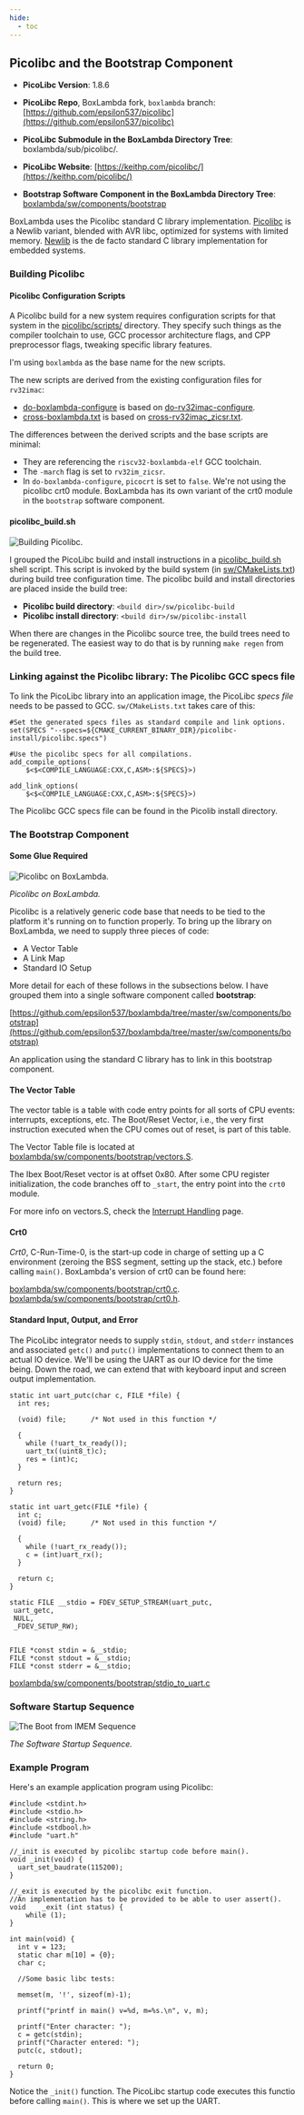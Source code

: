 ```yaml
---
hide:
  - toc
---
```


## Picolibc and the Bootstrap Component

- **PicoLibc Version**: 1.8.6

- **PicoLibc Repo**, BoxLambda fork, `boxlambda` branch:
    [https://github.com/epsilon537/picolibc](https://github.com/epsilon537/picolibc)

- **PicoLibc Submodule in the BoxLambda Directory Tree**:
    boxlambda/sub/picolibc/.

- **PicoLibc Website**:
    [https://keithp.com/picolibc/](https://keithp.com/picolibc/)

- **Bootstrap Software Component in the BoxLambda Directory Tree**:
  [boxlambda/sw/components/bootstrap](https://github.com/epsilon537/boxlambda/tree/master/sw/components/bootstrap)

BoxLambda uses the Picolibc standard C library implementation.
[Picolibc](https://github.com/picolibc/picolibc) is a Newlib variant, blended with AVR libc, optimized for systems with limited memory.
[Newlib](https://www.sourceware.org/newlib/) is the de facto standard C library implementation for embedded systems.

### Building Picolibc

#### Picolibc Configuration Scripts
A Picolibc build for a new system requires configuration scripts for that system in the [picolibc/scripts/](https://github.com/epsilon537/picolibc/tree/boxlambda/scripts) directory. They specify such things as the compiler toolchain to use, GCC processor architecture flags, and CPP preprocessor flags, tweaking specific library features.

I'm using `boxlambda` as the base name for the new scripts.

The new scripts are derived from the existing configuration files for `rv32imac`:

- [do-boxlambda-configure](https://github.com/epsilon537/picolibc/blob/boxlambda/scripts/do-boxlambda-configure) is based on [do-rv32imac-configure](https://github.com/epsilon537/picolibc/blob/boxlambda/scripts/do-rv32imac-configure).
- [cross-boxlambda.txt](https://github.com/epsilon537/picolibc/blob/boxlambda/scripts/cross-boxlambda.txt) is based on [cross-rv32imac_zicsr.txt](https://github.com/epsilon537/picolibc/blob/boxlambda/scripts/cross-rv32imac_zicsr.txt).

The differences between the derived scripts and the base scripts are minimal:

- They are referencing the `riscv32-boxlambda-elf` GCC toolchain.
- The `-march` flag is set to `rv32im_zicsr`.
- In `do-boxlambda-configure`, `picocrt` is set to `false`. We're not using the picolibc crt0 module. BoxLambda has its own variant of the crt0 module in the `bootstrap` software component.

#### picolibc_build.sh
![Building Picolibc.](assets/building_picolibc.drawio.png)

I grouped the PicoLibc build and install instructions in a [picolibc_build.sh](https://github.com/epsilon537/boxlambda/blob/master/scripts/picolibc_build.sh) shell script. This script is invoked by the build system (in [sw/CMakeLists.txt](https://github.com/epsilon537/boxlambda/blob/master/sw/CMakeLists.txt)) during build tree configuration time. The picolibc build and install directories are placed inside the build tree:

- **Picolibc build directory**: `<build dir>/sw/picolibc-build`
- **Picolibc install directory**: `<build dir>/sw/picolibc-install`

When there are changes in the Picolibc source tree, the build trees need to be regenerated. The easiest way to do that is by running `make regen` from the build tree.

### Linking against the Picolibc library: The Picolibc GCC specs file

To link the PicoLibc library into an application image, the PicoLibc *specs file* needs to be passed to GCC. `sw/CMakeLists.txt` takes care of this:

```
#Set the generated specs files as standard compile and link options.
set(SPECS "--specs=${CMAKE_CURRENT_BINARY_DIR}/picolibc-install/picolibc.specs")

#Use the picolibc specs for all compilations.
add_compile_options(
    $<$<COMPILE_LANGUAGE:CXX,C,ASM>:${SPECS}>)

add_link_options(
    $<$<COMPILE_LANGUAGE:CXX,C,ASM>:${SPECS}>)
```

The Picolibc GCC specs file can be found in the Picolib install directory.

### The Bootstrap Component

#### Some Glue Required

![Picolibc on BoxLambda.](assets/picolibc_on_boxlambda.drawio.png)

*Picolibc on BoxLambda.*

Picolibc is a relatively generic code base that needs to be tied to the platform it's running on to function properly. To bring up the library on BoxLambda, we need to supply three pieces of code:

- A Vector Table
- A Link Map
- Standard IO Setup

More detail for each of these follows in the subsections below. I have grouped them into a single software component called **bootstrap**:

[https://github.com/epsilon537/boxlambda/tree/master/sw/components/bootstrap](https://github.com/epsilon537/boxlambda/tree/master/sw/components/bootstrap)

An application using the standard C library has to link in this bootstrap component.

#### The Vector Table

The vector table is a table with code entry points for all sorts of CPU events: interrupts, exceptions, etc. The Boot/Reset Vector, i.e., the very first instruction executed when the CPU comes out of reset, is part of this table.

The Vector Table file is located at [boxlambda/sw/components/bootstrap/vectors.S](https://github.com/epsilon537/boxlambda/blob/master/sw/components/bootstrap/vectors.S).

The Ibex Boot/Reset vector is at offset 0x80. After some CPU register initialization, the code branches off to `_start`, the entry point into the `crt0` module.

For more info on vectors.S, check the [Interrupt Handling](sw_comp_irqs.md) page.

#### Crt0

*Crt0*, C-Run-Time-0, is the start-up code in charge of setting up a C environment (zeroing the BSS segment, setting up the stack, etc.) before calling `main()`.
BoxLambda's version of crt0 can be found here:

[boxlambda/sw/components/bootstrap/crt0.c](https://github.com/epsilon537/boxlambda/blob/master/sw/components/bootstrap/crt0.c).
[boxlambda/sw/components/bootstrap/crt0.h](https://github.com/epsilon537/boxlambda/blob/master/sw/components/bootstrap/crt0.h).

#### Standard Input, Output, and Error

The PicoLibc integrator needs to supply `stdin`, `stdout`, and `stderr` instances and associated `getc()` and `putc()` implementations to connect them to an actual IO device.
We'll be using the UART as our IO device for the time being. Down the road, we can extend that with keyboard input and screen output implementation.

```
static int uart_putc(char c, FILE *file) {
  int res;

  (void) file;		/* Not used in this function */

  {
    while (!uart_tx_ready());
    uart_tx((uint8_t)c);
    res = (int)c;
  }

  return res;
}

static int uart_getc(FILE *file) {
  int c;
  (void) file;		/* Not used in this function */

  {
    while (!uart_rx_ready());
    c = (int)uart_rx();
  }

  return c;
}

static FILE __stdio = FDEV_SETUP_STREAM(uart_putc,
 uart_getc,
 NULL,
 _FDEV_SETUP_RW);


FILE *const stdin = &__stdio;
FILE *const stdout = &__stdio;
FILE *const stderr = &__stdio;

```

[boxlambda/sw/components/bootstrap/stdio_to_uart.c](https://github.com/epsilon537/boxlambda/blob/master/sw/components/bootstrap/stdio_to_uart.c)

### Software Startup Sequence

![The Boot from IMEM Sequence](assets/imem_boot_sequence.png)

*The Software Startup Sequence.*

### Example Program

Here's an example application program using Picolibc:

```
#include <stdint.h>
#include <stdio.h>
#include <string.h>
#include <stdbool.h>
#include "uart.h"

//_init is executed by picolibc startup code before main().
void _init(void) {
  uart_set_baudrate(115200);
}

//_exit is executed by the picolibc exit function.
//An implementation has to be provided to be able to user assert().
void	_exit (int status) {
	while (1);
}

int main(void) {
  int v = 123;
  static char m[10] = {0};
  char c;

  //Some basic libc tests:

  memset(m, '!', sizeof(m)-1);

  printf("printf in main() v=%d, m=%s.\n", v, m);

  printf("Enter character: ");
  c = getc(stdin);
  printf("Character entered: ");
  putc(c, stdout);

  return 0;
}

```

Notice the `_init()` function. The PicoLibc startup code executes this functio before calling `main()`. This is where we set up the UART.

